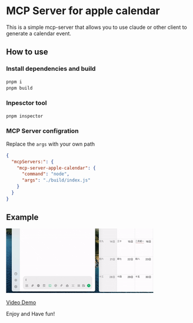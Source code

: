 # MCP Server for apple calendar

This is a simple mcp-server that allows you to use claude or other client to generate a calendar event.

## How to use

### Install dependencies and build

```bash
pnpm i
pnpm build
```

### Inpesctor tool

```bash
pnpm inspector
```

### MCP Server configration

Replace the `args` with your own path

```json
{
  "mcpServers:": {
    "mcp-server-apple-calendar": {
      "command": "node",
      "args": "./build/index.js"
    }
  }
}
```

## Example

![Demo](./mcp-calendar-demo.gif)

[Video Demo](https://youtu.be/2zp5Is0QhnE?si=cnBTL4_IcYxIKUs2)

Enjoy and Have fun!
